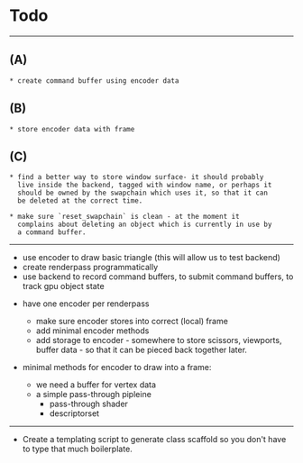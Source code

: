 # Todo

----------------------------------------------------------------------

## (A)

    * create command buffer using encoder data    
  
## (B)

    * store encoder data with frame

## (C)

    * find a better way to store window surface- it should probably
      live inside the backend, tagged with window name, or perhaps it
      should be owned by the swapchain which uses it, so that it can
      be deleted at the correct time. 

    * make sure `reset_swapchain` is clean - at the moment it
      complains about deleting an object which is currently in use by
      a command buffer.

----------------------------------------------------------------------


+ use encoder to draw basic triangle (this will allow us to test
  backend)
+ create renderpass programmatically
+ use backend to record command buffers, to submit command buffers, to
  track gpu object state  

* have one encoder per renderpass
    * make sure encoder stores into correct (local) frame
    * add minimal encoder methods
    * add storage to encoder - somewhere to store scissors, viewports,
      buffer data - so that it can be pieced back together later. 
    
* minimal methods for encoder to draw into a frame: 
    * we need a buffer for vertex data
    * a simple pass-through pipleine 
        * pass-through shader
        * descriptorset
     

----------------------------------------------------------------------

* Create a templating script to generate class scaffold so you don't
  have to type that much boilerplate.

